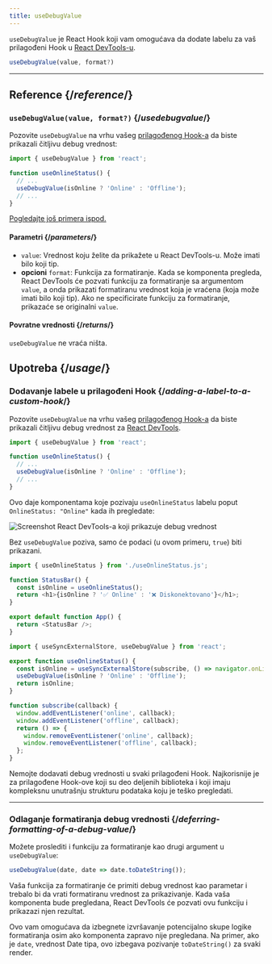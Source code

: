 ```yaml
---
title: useDebugValue
---
```


<Intro>

`useDebugValue` je React Hook koji vam omogućava da dodate labelu za vaš prilagođeni Hook u [React DevTools-u](/learn/react-developer-tools).

```js
useDebugValue(value, format?)
```

</Intro>

<InlineToc />

---

## Reference {/*reference*/}

### `useDebugValue(value, format?)` {/*usedebugvalue*/}

Pozovite `useDebugValue` na vrhu vašeg [prilagođenog Hook-a](/learn/reusing-logic-with-custom-hooks) da biste prikazali čitljivu debug vrednost:

```js
import { useDebugValue } from 'react';

function useOnlineStatus() {
  // ...
  useDebugValue(isOnline ? 'Online' : 'Offline');
  // ...
}
```

[Pogledajte još primera ispod.](#usage)

#### Parametri {/*parameters*/}

* `value`: Vrednost koju želite da prikažete u React DevTools-u. Može imati bilo koji tip.
* **opcioni** `format`: Funkcija za formatiranje. Kada se komponenta pregleda, React DevTools će pozvati funkciju za formatiranje sa argumentom `value`, a onda prikazati formatiranu vrednost koja je vraćena (koja može imati bilo koji tip). Ako ne specificirate funkciju za formatiranje, prikazaće se originalni `value`.

#### Povratne vrednosti {/*returns*/}

`useDebugValue` ne vraća ništa.

## Upotreba {/*usage*/}

### Dodavanje labele u prilagođeni Hook {/*adding-a-label-to-a-custom-hook*/}

Pozovite `useDebugValue` na vrhu vašeg [prilagođenog Hook-a](/learn/reusing-logic-with-custom-hooks) da biste prikazali čitljivu <CodeStep step={1}>debug vrednost</CodeStep> za [React DevTools](/learn/react-developer-tools).

```js [[1, 5, "isOnline ? 'Online' : 'Offline'"]]
import { useDebugValue } from 'react';

function useOnlineStatus() {
  // ...
  useDebugValue(isOnline ? 'Online' : 'Offline');
  // ...
}
```

Ovo daje komponentama koje pozivaju `useOnlineStatus` labelu poput `OnlineStatus: "Online"` kada ih pregledate:

![Screenshot React DevTools-a koji prikazuje debug vrednost](/images/docs/react-devtools-usedebugvalue.png)

Bez `useDebugValue` poziva, samo će podaci (u ovom primeru, `true`) biti prikazani.

<Sandpack>

```js
import { useOnlineStatus } from './useOnlineStatus.js';

function StatusBar() {
  const isOnline = useOnlineStatus();
  return <h1>{isOnline ? '✅ Online' : '❌ Diskonektovano'}</h1>;
}

export default function App() {
  return <StatusBar />;
}
```

```js src/useOnlineStatus.js active
import { useSyncExternalStore, useDebugValue } from 'react';

export function useOnlineStatus() {
  const isOnline = useSyncExternalStore(subscribe, () => navigator.onLine, () => true);
  useDebugValue(isOnline ? 'Online' : 'Offline');
  return isOnline;
}

function subscribe(callback) {
  window.addEventListener('online', callback);
  window.addEventListener('offline', callback);
  return () => {
    window.removeEventListener('online', callback);
    window.removeEventListener('offline', callback);
  };
}
```

</Sandpack>

<Note>

Nemojte dodavati debug vrednosti u svaki prilagođeni Hook. Najkorisnije je za prilagođene Hook-ove koji su deo deljenih biblioteka i koji imaju kompleksnu unutrašnju strukturu podataka koju je teško pregledati.

</Note>

---

### Odlaganje formatiranja debug vrednosti {/*deferring-formatting-of-a-debug-value*/}

Možete proslediti i funkciju za formatiranje kao drugi argument u `useDebugValue`:

```js [[1, 1, "date", 18], [2, 1, "date.toDateString()"]]
useDebugValue(date, date => date.toDateString());
```

Vaša funkcija za formatiranje će primiti <CodeStep step={1}>debug vrednost</CodeStep> kao parametar i trebalo bi da vrati <CodeStep step={2}>formatiranu vrednost za prikazivanje</CodeStep>. Kada vaša komponenta bude pregledana, React DevTools će pozvati ovu funkciju i prikazazi njen rezultat.

Ovo vam omogućava da izbegnete izvršavanje potencijalno skupe logike formatiranja osim ako komponenta zapravo nije pregledana. Na primer, ako je `date`, vrednost Date tipa, ovo izbegava pozivanje `toDateString()` za svaki render.
